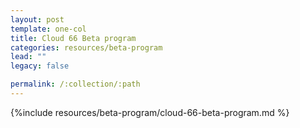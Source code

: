 ```yaml
---
layout: post
template: one-col
title: Cloud 66 Beta program
categories: resources/beta-program
lead: ""
legacy: false

permalink: /:collection/:path
---
```



{%include resources/beta-program/cloud-66-beta-program.md %}